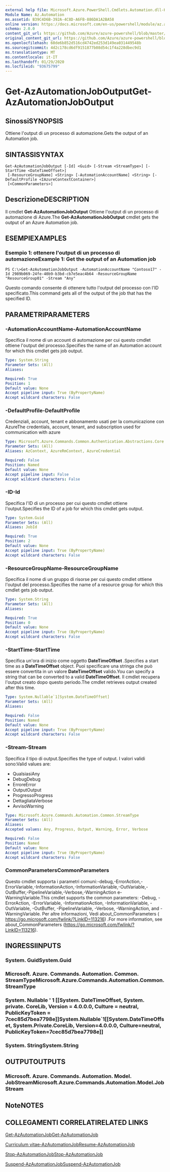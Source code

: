 ```yaml
---
external help file: Microsoft.Azure.PowerShell.Cmdlets.Automation.dll-Help.xml
Module Name: Az.Automation
ms.assetid: B39C4D6B-392A-4C8D-A6FB-886DA1A2BA58
online version: https://docs.microsoft.com/en-us/powershell/module/az.automation/get-azautomationjoboutput
schema: 2.0.0
content_git_url: https://github.com/Azure/azure-powershell/blob/master/src/Automation/Automation/help/Get-AzAutomationJobOutput.md
original_content_git_url: https://github.com/Azure/azure-powershell/blob/master/src/Automation/Automation/help/Get-AzAutomationJobOutput.md
ms.openlocfilehash: 60de6b852d516cd4742ed253d149ea031449548b
ms.sourcegitcommit: 4d2c178cd6df9151877b08d54c1f4a228dbec9d1
ms.translationtype: MT
ms.contentlocale: it-IT
ms.lasthandoff: 01/29/2020
ms.locfileid: "93675799"
---
```

# <span data-ttu-id="a9195-101">Get-AzAutomationJobOutput</span><span class="sxs-lookup"><span data-stu-id="a9195-101">Get-AzAutomationJobOutput</span></span>

## <span data-ttu-id="a9195-102">Sinossi</span><span class="sxs-lookup"><span data-stu-id="a9195-102">SYNOPSIS</span></span>
<span data-ttu-id="a9195-103">Ottiene l'output di un processo di automazione.</span><span class="sxs-lookup"><span data-stu-id="a9195-103">Gets the output of an Automation job.</span></span>

## <span data-ttu-id="a9195-104">SINTASSI</span><span class="sxs-lookup"><span data-stu-id="a9195-104">SYNTAX</span></span>

```
Get-AzAutomationJobOutput [-Id] <Guid> [-Stream <StreamType>] [-StartTime <DateTimeOffset>]
 [-ResourceGroupName] <String> [-AutomationAccountName] <String> [-DefaultProfile <IAzureContextContainer>]
 [<CommonParameters>]
```

## <span data-ttu-id="a9195-105">Descrizione</span><span class="sxs-lookup"><span data-stu-id="a9195-105">DESCRIPTION</span></span>
<span data-ttu-id="a9195-106">Il cmdlet **Get-AzAutomationJobOutput** Ottiene l'output di un processo di automazione di Azure.</span><span class="sxs-lookup"><span data-stu-id="a9195-106">The **Get-AzAutomationJobOutput** cmdlet gets the output of an Azure Automation job.</span></span>

## <span data-ttu-id="a9195-107">ESEMPI</span><span class="sxs-lookup"><span data-stu-id="a9195-107">EXAMPLES</span></span>

### <span data-ttu-id="a9195-108">Esempio 1: ottenere l'output di un processo di automazione</span><span class="sxs-lookup"><span data-stu-id="a9195-108">Example 1: Get the output of an Automation job</span></span>
```
PS C:\>Get-AzAutomationJobOutput -AutomationAccountName "Contoso17" -Id 2989b069-24fe-40b9-b3bd-cb7e5eac4b64 -ResourceGroupName "ResourceGroup01" -Stream "Any"
```

<span data-ttu-id="a9195-109">Questo comando consente di ottenere tutto l'output del processo con l'ID specificato.</span><span class="sxs-lookup"><span data-stu-id="a9195-109">This command gets all of the output of the job that has the specified ID.</span></span>

## <span data-ttu-id="a9195-110">PARAMETRI</span><span class="sxs-lookup"><span data-stu-id="a9195-110">PARAMETERS</span></span>

### <span data-ttu-id="a9195-111">-AutomationAccountName</span><span class="sxs-lookup"><span data-stu-id="a9195-111">-AutomationAccountName</span></span>
<span data-ttu-id="a9195-112">Specifica il nome di un account di automazione per cui questo cmdlet ottiene l'output del processo.</span><span class="sxs-lookup"><span data-stu-id="a9195-112">Specifies the name of an Automation account for which this cmdlet gets job output.</span></span>

```yaml
Type: System.String
Parameter Sets: (All)
Aliases:

Required: True
Position: 1
Default value: None
Accept pipeline input: True (ByPropertyName)
Accept wildcard characters: False
```

### <span data-ttu-id="a9195-113">-DefaultProfile</span><span class="sxs-lookup"><span data-stu-id="a9195-113">-DefaultProfile</span></span>
<span data-ttu-id="a9195-114">Credenziali, account, tenant e abbonamento usati per la comunicazione con Azure</span><span class="sxs-lookup"><span data-stu-id="a9195-114">The credentials, account, tenant, and subscription used for communication with azure</span></span>

```yaml
Type: Microsoft.Azure.Commands.Common.Authentication.Abstractions.Core.IAzureContextContainer
Parameter Sets: (All)
Aliases: AzContext, AzureRmContext, AzureCredential

Required: False
Position: Named
Default value: None
Accept pipeline input: False
Accept wildcard characters: False
```

### <span data-ttu-id="a9195-115">-ID</span><span class="sxs-lookup"><span data-stu-id="a9195-115">-Id</span></span>
<span data-ttu-id="a9195-116">Specifica l'ID di un processo per cui questo cmdlet ottiene l'output.</span><span class="sxs-lookup"><span data-stu-id="a9195-116">Specifies the ID of a job for which this cmdlet gets output.</span></span>

```yaml
Type: System.Guid
Parameter Sets: (All)
Aliases: JobId

Required: True
Position: 2
Default value: None
Accept pipeline input: True (ByPropertyName)
Accept wildcard characters: False
```

### <span data-ttu-id="a9195-117">-ResourceGroupName</span><span class="sxs-lookup"><span data-stu-id="a9195-117">-ResourceGroupName</span></span>
<span data-ttu-id="a9195-118">Specifica il nome di un gruppo di risorse per cui questo cmdlet ottiene l'output del processo.</span><span class="sxs-lookup"><span data-stu-id="a9195-118">Specifies the name of a resource group for which this cmdlet gets job output.</span></span>

```yaml
Type: System.String
Parameter Sets: (All)
Aliases:

Required: True
Position: 0
Default value: None
Accept pipeline input: True (ByPropertyName)
Accept wildcard characters: False
```

### <span data-ttu-id="a9195-119">-StartTime</span><span class="sxs-lookup"><span data-stu-id="a9195-119">-StartTime</span></span>
<span data-ttu-id="a9195-120">Specifica un'ora di inizio come oggetto **DateTimeOffset** .</span><span class="sxs-lookup"><span data-stu-id="a9195-120">Specifies a start time as a **DateTimeOffset** object.</span></span>
<span data-ttu-id="a9195-121">Puoi specificare una stringa che può essere convertita in un valore **DateTimeOffset** valido.</span><span class="sxs-lookup"><span data-stu-id="a9195-121">You can specify a string that can be converted to a valid **DateTimeOffset**.</span></span>
<span data-ttu-id="a9195-122">Il cmdlet recupera l'output creato dopo questo periodo.</span><span class="sxs-lookup"><span data-stu-id="a9195-122">The cmdlet retrieves output created after this time.</span></span>

```yaml
Type: System.Nullable`1[System.DateTimeOffset]
Parameter Sets: (All)
Aliases:

Required: False
Position: Named
Default value: None
Accept pipeline input: True (ByPropertyName)
Accept wildcard characters: False
```

### <span data-ttu-id="a9195-123">-Stream</span><span class="sxs-lookup"><span data-stu-id="a9195-123">-Stream</span></span>
<span data-ttu-id="a9195-124">Specifica il tipo di output.</span><span class="sxs-lookup"><span data-stu-id="a9195-124">Specifies the type of output.</span></span>
<span data-ttu-id="a9195-125">I valori validi sono:</span><span class="sxs-lookup"><span data-stu-id="a9195-125">Valid values are:</span></span> 
- <span data-ttu-id="a9195-126">Qualsiasi</span><span class="sxs-lookup"><span data-stu-id="a9195-126">Any</span></span>
- <span data-ttu-id="a9195-127">Debug</span><span class="sxs-lookup"><span data-stu-id="a9195-127">Debug</span></span>
- <span data-ttu-id="a9195-128">Errore</span><span class="sxs-lookup"><span data-stu-id="a9195-128">Error</span></span>
- <span data-ttu-id="a9195-129">Output</span><span class="sxs-lookup"><span data-stu-id="a9195-129">Output</span></span>
- <span data-ttu-id="a9195-130">Progresso</span><span class="sxs-lookup"><span data-stu-id="a9195-130">Progress</span></span>
- <span data-ttu-id="a9195-131">Dettagliata</span><span class="sxs-lookup"><span data-stu-id="a9195-131">Verbose</span></span>
- <span data-ttu-id="a9195-132">Avviso</span><span class="sxs-lookup"><span data-stu-id="a9195-132">Warning</span></span>

```yaml
Type: Microsoft.Azure.Commands.Automation.Common.StreamType
Parameter Sets: (All)
Aliases:
Accepted values: Any, Progress, Output, Warning, Error, Verbose

Required: False
Position: Named
Default value: None
Accept pipeline input: True (ByPropertyName)
Accept wildcard characters: False
```

### <span data-ttu-id="a9195-133">CommonParameters</span><span class="sxs-lookup"><span data-stu-id="a9195-133">CommonParameters</span></span>
<span data-ttu-id="a9195-134">Questo cmdlet supporta i parametri comuni:-debug,-ErrorAction,-ErrorVariable,-InformationAction,-InformationVariable,-OutVariable,-OutBuffer,-PipelineVariable,-Verbose,-WarningAction e-WarningVariable.</span><span class="sxs-lookup"><span data-stu-id="a9195-134">This cmdlet supports the common parameters: -Debug, -ErrorAction, -ErrorVariable, -InformationAction, -InformationVariable, -OutVariable, -OutBuffer, -PipelineVariable, -Verbose, -WarningAction, and -WarningVariable.</span></span> <span data-ttu-id="a9195-135">Per altre informazioni, Vedi about_CommonParameters ( https://go.microsoft.com/fwlink/?LinkID=113216) .</span><span class="sxs-lookup"><span data-stu-id="a9195-135">For more information, see about_CommonParameters (https://go.microsoft.com/fwlink/?LinkID=113216).</span></span>

## <span data-ttu-id="a9195-136">INGRESSI</span><span class="sxs-lookup"><span data-stu-id="a9195-136">INPUTS</span></span>

### <span data-ttu-id="a9195-137">System. Guid</span><span class="sxs-lookup"><span data-stu-id="a9195-137">System.Guid</span></span>

### <span data-ttu-id="a9195-138">Microsoft. Azure. Commands. Automation. Common. StreamType</span><span class="sxs-lookup"><span data-stu-id="a9195-138">Microsoft.Azure.Commands.Automation.Common.StreamType</span></span>

### <span data-ttu-id="a9195-139">System. Nullable ' 1 [[System. DateTimeOffset, System. private. CoreLib, Version = 4.0.0.0, Culture = neutral, PublicKeyToken = 7cec85d7bea7798e]]</span><span class="sxs-lookup"><span data-stu-id="a9195-139">System.Nullable\`1[[System.DateTimeOffset, System.Private.CoreLib, Version=4.0.0.0, Culture=neutral, PublicKeyToken=7cec85d7bea7798e]]</span></span>

### <span data-ttu-id="a9195-140">System. String</span><span class="sxs-lookup"><span data-stu-id="a9195-140">System.String</span></span>

## <span data-ttu-id="a9195-141">OUTPUT</span><span class="sxs-lookup"><span data-stu-id="a9195-141">OUTPUTS</span></span>

### <span data-ttu-id="a9195-142">Microsoft. Azure. Commands. Automation. Model. JobStream</span><span class="sxs-lookup"><span data-stu-id="a9195-142">Microsoft.Azure.Commands.Automation.Model.JobStream</span></span>

## <span data-ttu-id="a9195-143">Note</span><span class="sxs-lookup"><span data-stu-id="a9195-143">NOTES</span></span>

## <span data-ttu-id="a9195-144">COLLEGAMENTI CORRELATI</span><span class="sxs-lookup"><span data-stu-id="a9195-144">RELATED LINKS</span></span>

[<span data-ttu-id="a9195-145">Get-AzAutomationJob</span><span class="sxs-lookup"><span data-stu-id="a9195-145">Get-AzAutomationJob</span></span>](./Get-AzAutomationJob.md)

[<span data-ttu-id="a9195-146">Curriculum vitae-AzAutomationJob</span><span class="sxs-lookup"><span data-stu-id="a9195-146">Resume-AzAutomationJob</span></span>](./Resume-AzAutomationJob.md)

[<span data-ttu-id="a9195-147">Stop-AzAutomationJob</span><span class="sxs-lookup"><span data-stu-id="a9195-147">Stop-AzAutomationJob</span></span>](./Stop-AzAutomationJob.md)

[<span data-ttu-id="a9195-148">Suspend-AzAutomationJob</span><span class="sxs-lookup"><span data-stu-id="a9195-148">Suspend-AzAutomationJob</span></span>](./Suspend-AzAutomationJob.md)


